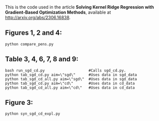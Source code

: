 This is the code used in the article **Solving Kernel Ridge Regression with Gradient-Based Optimization Methods**, available at http://arxiv.org/abs/2306.16838.


## Figures 1, 2 and 4:
```
python compare_pens.py
```

## Table 3, 4, 6, 7, 8 and 9:
```
bash run_sgd_cd.py                    #Calls sgd_cd.py.
python tab_sgd_cd.py aim=\"sgd\"      #Uses data in sgd_data
python tab_sgd_cd_all.py aim=\"sgd\"  #Uses data in sgd_data
python tab_sgd_cd.py aim=\"cd\"       #Uses data in cd_data
python tab_sgd_cd_all.py aim=\"cd\"   #Uses data in cd_data
```

## Figure 3:
```
python syn_sgd_cd_expl.py
```

